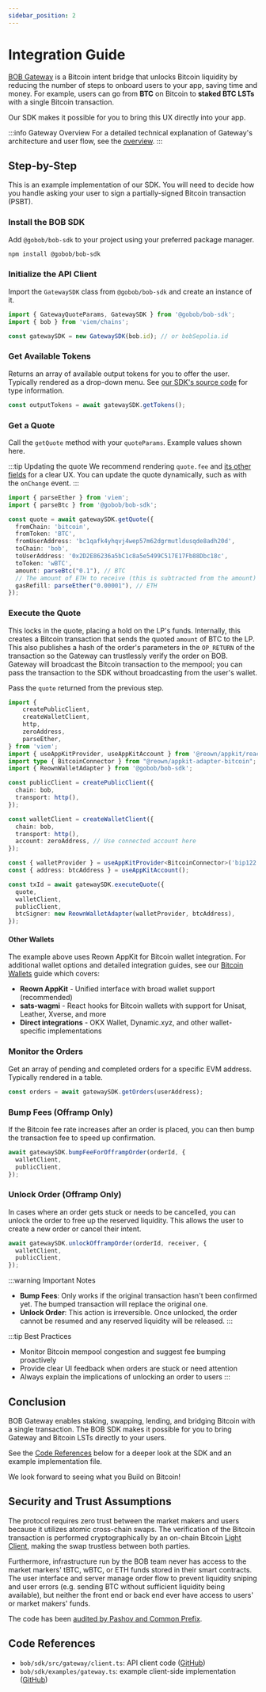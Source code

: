 ```yaml
---
sidebar_position: 2
---
```


# Integration Guide

[BOB Gateway](/docs/gateway) is a Bitcoin intent bridge that unlocks Bitcoin liquidity by reducing the number of steps to onboard users to your app, saving time and money. For example, users can go from **BTC** on Bitcoin to **staked BTC LSTs** with a single Bitcoin transaction.

Our SDK makes it possible for you to bring this UX directly into your app.

:::info Gateway Overview
For a detailed technical explanation of Gateway's architecture and user flow, see the [overview](./overview.md).
:::

## Step-by-Step

This is an example implementation of our SDK. You will need to decide how you handle asking your user to sign a partially-signed Bitcoin transaction (PSBT).

### Install the BOB SDK

Add `@gobob/bob-sdk` to your project using your preferred package manager.

```bash npm2yarn
npm install @gobob/bob-sdk
```

### Initialize the API Client

Import the `GatewaySDK` class from `@gobob/bob-sdk` and create an instance of it.

```ts title="/src/utils/gateway.ts"
import { GatewayQuoteParams, GatewaySDK } from '@gobob/bob-sdk';
import { bob } from 'viem/chains';

const gatewaySDK = new GatewaySDK(bob.id); // or bobSepolia.id
```

### Get Available Tokens

Returns an array of available output tokens for you to offer the user. Typically rendered as a drop-down menu. See [our SDK's source code](https://github.com/bob-collective/bob/blob/9c52341033af1ccbe388e64ef97a23bf6c07ccc7/sdk/src/gateway/tokens.ts#L8) for type information.

```ts
const outputTokens = await gatewaySDK.getTokens();
```

### Get a Quote

Call the `getQuote` method with your `quoteParams`. Example values shown here.

:::tip Updating the quote
We recommend rendering `quote.fee` and [its other fields](https://github.com/bob-collective/bob/blob/9c52341033af1ccbe388e64ef97a23bf6c07ccc7/sdk/src/gateway/client.ts#L15) for a clear UX. You can update the quote dynamically, such as with the `onChange` event.
:::

```ts
import { parseEther } from 'viem';
import { parseBtc } from '@gobob/bob-sdk';

const quote = await gatewaySDK.getQuote({
  fromChain: 'bitcoin',
  fromToken: 'BTC',
  fromUserAddress: 'bc1qafk4yhqvj4wep57m62dgrmutldusqde8adh20d',
  toChain: 'bob',
  toUserAddress: '0x2D2E86236a5bC1c8a5e5499C517E17Fb88Dbc18c',
  toToken: 'wBTC',
  amount: parseBtc("0.1"), // BTC
  // The amount of ETH to receive (this is subtracted from the amount)
  gasRefill: parseEther("0.00001"), // ETH
});
```

### Execute the Quote

This locks in the quote, placing a hold on the LP's funds. Internally, this creates a Bitcoin transaction that sends the quoted `amount` of BTC to the LP. This also publishes a hash of the order's parameters in the `OP_RETURN` of the transaction so the Gateway can trustlessly verify the order on BOB. Gateway will broadcast the Bitcoin transaction to the mempool; you can pass the transaction to the SDK without broadcasting from the user's wallet.

Pass the `quote` returned from the previous step.

```ts
import {
    createPublicClient,
    createWalletClient,
    http,
    zeroAddress,
    parseEther,
} from 'viem';
import { useAppKitProvider, useAppKitAccount } from '@reown/appkit/react';
import type { BitcoinConnector } from "@reown/appkit-adapter-bitcoin";
import { ReownWalletAdapter } from '@gobob/bob-sdk';

const publicClient = createPublicClient({
  chain: bob,
  transport: http(),
});

const walletClient = createWalletClient({
  chain: bob,
  transport: http(),
  account: zeroAddress, // Use connected account here
});

const { walletProvider } = useAppKitProvider<BitcoinConnector>('bip122');
const { address: btcAddress } = useAppKitAccount();

const txId = await gatewaySDK.executeQuote({
  quote,
  walletClient,
  publicClient,
  btcSigner: new ReownWalletAdapter(walletProvider, btcAddress),
});
```

#### Other Wallets

The example above uses Reown AppKit for Bitcoin wallet integration. For additional wallet options and detailed integration guides, see our [Bitcoin Wallets](./wallets.md) guide which covers:

- **Reown AppKit** - Unified interface with broad wallet support (recommended)
- **sats-wagmi** - React hooks for Bitcoin wallets with support for Unisat, Leather, Xverse, and more
- **Direct integrations** - OKX Wallet, Dynamic.xyz, and other wallet-specific implementations

### Monitor the Orders

Get an array of pending and completed orders for a specific EVM address. Typically rendered in a table.

```ts
const orders = await gatewaySDK.getOrders(userAddress);
```

### Bump Fees (**Offramp Only**)

If the Bitcoin fee rate increases after an order is placed, you can then bump the transaction fee to speed up confirmation.

```ts
await gatewaySDK.bumpFeeForOfframpOrder(orderId, {
  walletClient,
  publicClient,
});
```

### Unlock Order (**Offramp Only**)

In cases where an order gets stuck or needs to be cancelled, you can unlock the order to free up the reserved liquidity. This allows the user to create a new order or cancel their intent.

```ts
await gatewaySDK.unlockOfframpOrder(orderId, receiver, {
  walletClient,
  publicClient,
});
```

:::warning Important Notes
- **Bump Fees**: Only works if the original transaction hasn't been confirmed yet. The bumped transaction will replace the original one.
- **Unlock Order**: This action is irreversible. Once unlocked, the order cannot be resumed and any reserved liquidity will be released.
:::

:::tip Best Practices
- Monitor Bitcoin mempool congestion and suggest fee bumping proactively
- Provide clear UI feedback when orders are stuck or need attention
- Always explain the implications of unlocking an order to users
:::

## Conclusion

BOB Gateway enables staking, swapping, lending, and bridging Bitcoin with a single transaction. The BOB SDK makes it possible for you to bring Gateway and Bitcoin LSTs directly to your users.

See the [Code References](#code-references) below for a deeper look at the SDK and an example implementation file.

We look forward to seeing what you Build on Bitcoin!

## Security and Trust Assumptions

The protocol requires zero trust between the market makers and users because it utilizes atomic cross-chain swaps. The verification of the Bitcoin transaction is performed cryptographically by an on-chain Bitcoin [Light Client](/docs/bob-chain/relay), making the swap trustless between both parties.

Furthermore, infrastructure run by the BOB team never has access to the market markers' tBTC, wBTC, or ETH funds stored in their smart contracts. The user interface and server manage order flow to prevent liquidity sniping and user errors (e.g. sending BTC without sufficient liquidity being available), but neither the front end or back end ever have access to users' or market makers' funds.

The code has been [audited by Pashov and Common Prefix](/docs/reference/audits#bob-gateway).

## Code References

- `bob/sdk/src/gateway/client.ts`: API client code ([GitHub](https://github.com/bob-collective/bob/blob/master/sdk/src/gateway/client.ts))
- `bob/sdk/examples/gateway.ts`: example client-side implementation ([GitHub](https://github.com/bob-collective/bob/blob/master/sdk/examples/gateway.ts))
